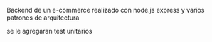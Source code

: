 Backend de un e-commerce realizado con node.js express y varios patrones de arquitectura

se le agregaran test unitarios
